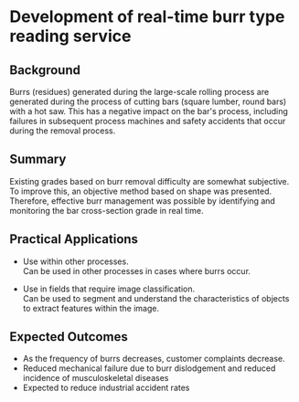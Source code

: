 # Development of real-time burr type reading service
## Background
Burrs (residues) generated during the large-scale rolling process are generated during the process of cutting bars (square lumber, round bars) with a hot saw.
This has a negative impact on the bar's process, including failures in subsequent process machines and safety accidents that occur during the removal process.

## Summary
Existing grades based on burr removal difficulty are somewhat subjective. To improve this, an objective method based on shape was presented.
Therefore, effective burr management was possible by identifying and monitoring the bar cross-section grade in real time.

## Practical Applications
- Use within other processes.
<br>Can be used in other processes in cases where burrs occur.

- Use in fields that require image classification.
<br>Can be used to segment and understand the characteristics of objects to extract features within the image.

## Expected Outcomes
- As the frequency of burrs decreases, customer complaints decrease.
- Reduced mechanical failure due to burr dislodgement and reduced incidence of musculoskeletal diseases
- Expected to reduce industrial accident rates
